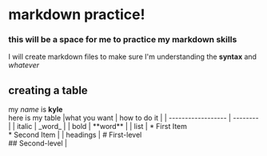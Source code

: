 # markdown practice!
### this will be a space for me to practice my markdown skills
I will create markdown files to make sure I'm understanding the **syntax** and _whatever_


## creating a table
my _name_ is **kyle**  
here is my table
|what you want | how to do it |
| ------------------ | --------|
| italic | \_word\_ |
| bold | \*\*word\*\* |
| list | \* First Item<br> \* Second Item |
| headings | \# First-level<br>\#\# Second-level |